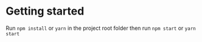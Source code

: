 # Getting started
Run `npm install` or `yarn` in the project root folder then run `npm start` or `yarn start`

